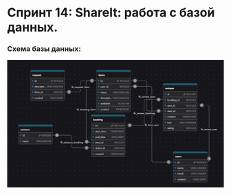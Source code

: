 # Спринт 14: ShareIt: работа с базой данных.

### Схема базы данных:
![Схематичное изображение базы данных](shareit.png)